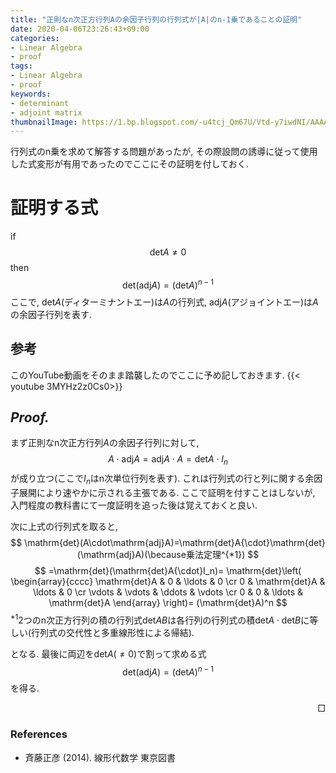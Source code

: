 ```yaml
---
title: "正則なn次正方行列Aの余因子行列の行列式が|A|のn-1乗であることの証明"
date: 2020-04-06T23:26:43+09:00
categories:
- Linear Algebra
- proof
tags:
- Linear Algebra
- proof
keywords:
- determinant
- adjoint matrix
thumbnailImage: https://1.bp.blogspot.com/-u4tcj_Qm67U/Vtd-y7iwdNI/AAAAAAAA4TI/seWxtFeOte0/s800/sotsugyou_dai2_button.png
---
```


行列式のn乗を求めて解答する問題があったが, その際設問の誘導に従って使用した式変形が有用であったのでここにその証明を付しておく.

<!--more-->

<!--toc-->

# 証明する式
if
$$
\mathrm{det}A\neq0
$$
then
$$
\mathrm{det}(\mathrm{adj}A) = (\mathrm{det}A)^{n-1}
$$
ここで, $\mathrm{det}A$(ディターミナントエー)は$A$の行列式, $\mathrm{adj}A$(アジョイントエー)は$A$の余因子行列を表す.

## 参考
このYouTube動画をそのまま踏襲したのでここに予め記しておきます.
{{< youtube 3MYHz2z0Cs0>}}

## *Proof.*
まず正則なn次正方行列$A$の余因子行列に対して,
$$
A\cdot\mathrm{adj}A=\mathrm{adj}A{\cdot}A=\mathrm{det}A{\cdot}I_n
$$
が成り立つ(ここで$I_n$はn次単位行列を表す). これは行列式の行と列に関する余因子展開により速やかに示される主張である. ここで証明を付すことはしないが, 入門程度の教科書にて一度証明を追った後は覚えておくと良い.

次に上式の行列式を取ると,
$$
\mathrm{det}(A\cdot\mathrm{adj}A)=\mathrm{det}A{\cdot}\mathrm{det}(\mathrm{adj}A)(\because乗法定理^{*1})
$$
$$
=\mathrm{det}(\mathrm{det}A{\cdot}I_n)=
\mathrm{det}\left(
  \begin{array}{cccc}
    \mathrm{det}A & 0 & \ldots & 0 \cr
    0 & \mathrm{det}A & \ldots & 0 \cr
    \vdots & \vdots & \ddots & \vdots \cr
    0 & 0 & \ldots & \mathrm{det}A
  \end{array}
\right)=
(\mathrm{det}A)^n
$$
$^{*1}$2つのn次正方行列の積の行列式$\mathrm{det}AB$は各行列の行列式の積$\mathrm{det}A\cdot\mathrm{det}B$に等しい(行列式の交代性と多重線形性による帰結).

となる. 最後に両辺を$\mathrm{det}A(\neq0)$で割って求める式
$$
\mathrm{det}(\mathrm{adj}A) = (\mathrm{det}A)^{n-1}
$$
を得る.<div style="text-align: right">$\Box$</div>

### References
- 斉藤正彦 (2014). 線形代数学 東京図書

